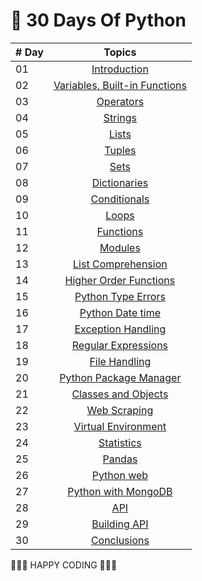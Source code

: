 # 🐍 30 Days Of Python 

|# Day | Topics                                                    |
|------|:---------------------------------------------------------:|
| 01  |  [Introduction](./day_1/helloworld.py)|
| 02  |  [Variables, Built-in Functions](./day_2/README.md)|
| 03  |  [Operators](./day_3/README.md)|
| 04  |  [Strings](./day_4/README.md)|
| 05  |  [Lists](./day_5/README.md)|
| 06  |  [Tuples](./day_6/README.md)|
| 07  |  [Sets](./day_7/README.md)|
| 08  |  [Dictionaries](./day_8/README.md)|
| 09  |  [Conditionals](./day_9/README.md)|
| 10  |  [Loops](./day_10/README.md)|
| 11  |  [Functions](./day_11README.md)|
| 12  |  [Modules](./day_12/README.md)|
| 13  |  [List Comprehension](./day_13/README.md)|
| 14  |  [Higher Order Functions](./14_Day_Higher_order_functions/14_higher_order_functions.md)|     
| 15  |  [Python Type Errors](./15_Day_Python_type_errors/15_python_type_errors.md)| 
| 16 |  [Python Date time](./16_Day_Python_date_time/16_python_datetime.md) |     
| 17 |  [Exception Handling](./17_Day_Exception_handling/17_exception_handling.md)|    
| 18 |  [Regular Expressions](./18_Day_Regular_expressions/18_regular_expressions.md)|    
| 19 |  [File Handling](./19_Day_File_handling/19_file_handling.md)|
| 20 |  [Python Package Manager](./20_Day_Python_package_manager/20_python_package_manager.md)|
| 21 |  [Classes and Objects](./21_Day_Classes_and_objects/21_classes_and_objects.md)|
| 22 |  [Web Scraping](./22_Day_Web_scraping/22_web_scraping.md)|
| 23 |  [Virtual Environment](./23_Day_Virtual_environment/23_virtual_environment.md)|
| 24 |  [Statistics](./24_Day_Statistics/24_statistics.md)|
| 25 |  [Pandas](./25_Day_Pandas/25_pandas.md)|
| 26 |  [Python web](./26_Day_Python_web/26_python_web.md)|
| 27 |  [Python with MongoDB](./27_Day_Python_with_mongodb/27_python_with_mongodb.md)|
| 28 |  [API](./28_Day_API/28_API.md)|
| 29 |  [Building API](./29_Day_Building_API/29_building_API.md)|
| 30 |  [Conclusions](./30_Day_Conclusions/30_conclusions.md)|

🧡🧡🧡 HAPPY CODING 🧡🧡🧡
